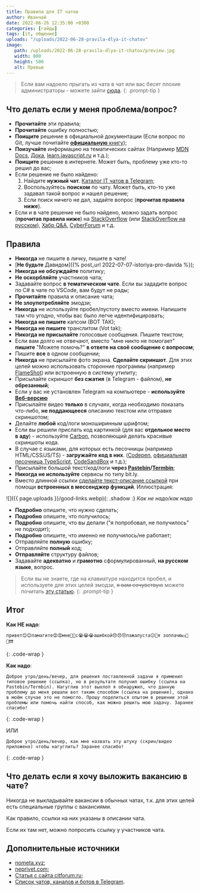 ```yaml
---
title: Правила для IT чатов
author: Иванчай
date: 2022-06-26 12:35:00 +0300
categories: [гайды]
tags: [it, общение]
uploads: "/uploads/2022-06-28-pravila-dlya-it-chatov"
image:
   path: /uploads/2022-06-28-pravila-dlya-it-chatov/preview.jpg
   width: 800
   height: 500
   alt: Превью
---
```


> Если вам надоело прыгать из чата в чат или вас бесят плохие администраторы - можете зайти [сюда](https://t.me/it_fuck_you).
{: .prompt-tip }

## Что делать если у меня проблема/вопрос?

- **Прочитайте** эти правила;
- **Прочитайте** ошибку полностью;
- **Поищите** решение в официальной документации (Если вопрос по Git, лучше почитайте [**официальную** книгу](https://git-scm.com/book/ru/v2));
- **Поизучайте** информацию на тематических сайтах (Например [MDN Docs](https://developer.mozilla.org/ru/), [Дока](https://doka.guide/), [learn.javascript.ru](https://learn.javascript.ru/) и т.д.);
- **Поищите** решение в интернете. Может быть, проблему уже кто-то решил до вас;
- Если решение не было найдено:
   1. Найдите **нужный чат**. [Каталог IT чатов в Telegram](https://github.com/SeryiBaran/tg-it-chats);
   2. Воспользуйтесь **поиском** по чату. Может быть, кто-то уже задавал такой вопрос и нашел решение;
   3. Если поиск ничего не дал, задайте вопрос (**прочитав правила ниже**).
- Если и в чате решение не было найдено, можно задать вопрос (**прочитав правила ниже**) на [StackOverflow](https://stackoverflow.com/) (или [StackOverflow на русском](https://ru.stackoverflow.com/)), [Хабр Q&A](https://qna.habr.com/), [CyberForum](https://www.cyberforum.ru/) и т.д.

## Правила

- **Никогда** не пишите в личку, пишите в чате!
- [**Не будьте** Давидом]({% post_url 2022-07-07-istoriya-pro-davida %});
- **Никогда не обсуждайте** политику;
- **Не оскорбляйте** участников чата;
- Задавайте вопрос **в тематическом чате**. Если вы зададите вопрос по C# в чате по VSCode, вам будут не рады;
- **Прочитайте** правила и описание чата;
- **Не злоупотребляйте** эмодзи;
- **Никогда** не используйте пробел/пустоту вместо имени. Напишите там что угодно, чтобы вас было легче идентифицировать;
- **Никогда не пишите** капсом (ВОТ ТАК);
- **Никогда не пишите** транслитом (Vot tak);
- **Никогда не присылайте** голосовые сообщения. Пишите текстом;
- Если вам долго не отвечают, вместо "мне никто не помогает" **пишите** "Можете помочь?" **в ответе на своё сообщение с вопросом**;
- Пишите **все** в одном сообщении;
- **Никогда** не присылайте фото экрана. **Сделайте скриншот**. Для этих целей можно использовать сторонние программы (например [FlameShot](https://flameshot.org/)) или встроенную в систему утилиту;
- Присылайте скриншот **без сжатия** (в Telegram - файлом), **не обрезанный**;
- Если у вас не установлен Telegram на компьютере - **используйте [Веб-версию](https://web.telegram.org)**
- Присылайте видео **только** в случаях, когда необходимо показать что-либо, **не поддающееся** описанию текстом или отправке скриншотом;
- Делайте **любой** код/логи моноширинным шрифтом;
- Если вы решили прислать код картинкой (для вас **отдельное место в аду**) - используйте [Carbon](https://carbon.now.sh/), позволяющий делать красивые скриншоты кода.
- В случае с языками, для которых есть песочницы (например HTML/CSS/JS/TS) - **загружайте код в них**. ([Codepen](https://codepen.io/), [официальная песочница TypeScript](https://www.typescriptlang.org/play/), [CodeSandBox](https://codesandbox.io/) и т.д.);
- Присылайте большой текст/код/логи **через [Pastebin](https://pastebin.com/)/[Termbin](https://termbin.com/)**;
- **Никогда не используйте** сервисы по типу bit.ly.
- Вместо длинной ссылки [сделайте текст-описание ссылкой](https://yandex.ru/search/?text=telegram+как+сделать+текст+ссылку+(гиперссылку)) при помощи **встроенных в мессенджер функций**. Иллюстрация:

![]({{ page.uploads }}/good-links.webp){: .shadow :}
_Как не надо/как надо_

- **Подробно** опишите, что нужно сделать;
- **Подробно** опишите, что получилось;
- **Подробно** опишите, что вы делали ("я попробовал, не получилось" не подходит);
- **Подробно** опишите, что именно не получилось/не работает;
- Отправляйте **полную** ошибку;
- Отправляйте **полный** код;
- **Отправляйте** структуру файлов;
- Задавайте **адекватно** и **грамотно** сформулированный, **на русском языке**, вопрос.

> Если вы не знаете, где на клавиатуре находится пробел, и используете для этих целей эмодзи, ~~я вам сочувствую~~ можете почитать [эту статью](https://compters.ru/index.php/copmyuternie-uroki/kak-polzovatsya-klaviaturoy).
{: .prompt-tip }

## Итог

**Как НЕ надо**:

```text
привет😊😊памагите😡😡мне🙊🙊с😭😭😭ашибкой😞😞😞пажалуста😕🤩я зоплачю💵🤩💯❗️❗️❗️
```
{: .code-wrap }

**Как надо**:

```text
Доброе утро/день/вечер, для решения поставленной задачи я применил типовое решение (ссылка), но в результате получил ошибку (ссылка на Pastebin/Termbin). Нагуглив этот выхлоп я обнаружил, что данную проблему до меня решали вот таким способом (ссылка на решение), однако в моём случае это не помогло. Прошу поделиться опытом в решении этой проблемы или помочь найти способ, как можно решить мою задачу. Заранее спасибо!
```
{: .code-wrap }

ИЛИ

```text
Доброе утро/день/вечер, как мне назвать эту штуку (скрин/видео приложено) чтобы нагуглить? Заранее спасибо!
```
{: .code-wrap }

## Что делать если я хочу выложить вакансию в чате?

Никогда не выкладывайте вакансии в обычных чатах, т.к. для этих целей есть специальные группы с вакансиями.

Как правило, ссылки на них указаны в описании чата.

Если их там нет, можно попросить ссылку у участников чата.

## Дополнительные источники

- [nometa.xyz](https://nometa.xyz/);
- [neprivet.com](https://neprivet.com/);
- [Статья с сайта citforum.ru](http://citforum.ru/howto/smart-questions-ru.shtml);
- [Список чатов, каналов и ботов в Telegram](https://github.com/SeryiBaran/tg-it-chats).
